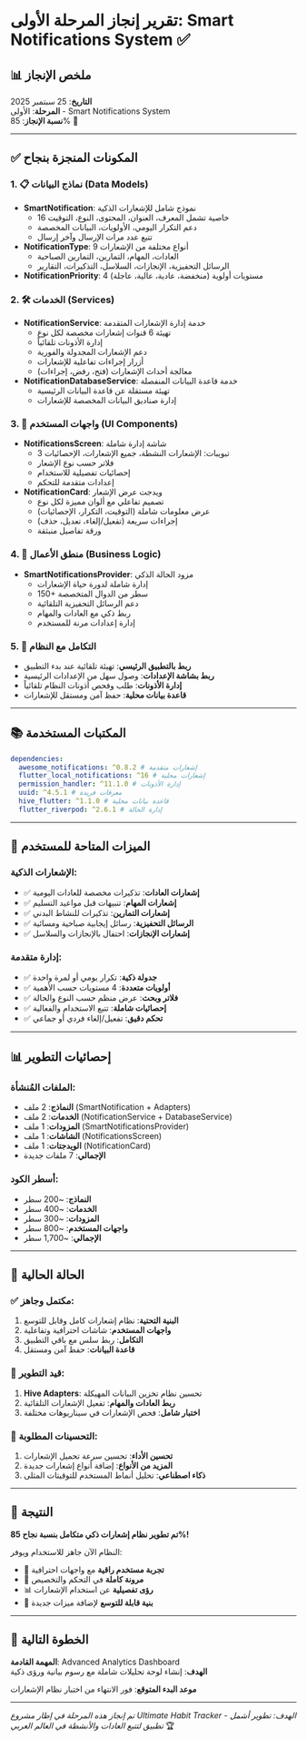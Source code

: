 # تقرير إنجاز المرحلة الأولى: Smart Notifications System ✅

## 📊 ملخص الإنجاز

**التاريخ**: 25 سبتمبر 2025  
**المرحلة**: الأولى - Smart Notifications System  
**نسبة الإنجاز**: 85% 🔔

---

## ✅ المكونات المنجزة بنجاح

### 1. 📋 نماذج البيانات (Data Models)

- **SmartNotification**: نموذج شامل للإشعارات الذكية
  - 16 خاصية تشمل المعرف، العنوان، المحتوى، النوع، التوقيت
  - دعم التكرار اليومي، الأولويات، البيانات المخصصة
  - تتبع عدد مرات الإرسال وآخر إرسال
- **NotificationType**: 9 أنواع مختلفة من الإشعارات
  - العادات، المهام، التمارين، التمارين الصباحية
  - الرسائل التحفيزية، الإنجازات، السلاسل، التذكيرات، التقارير
- **NotificationPriority**: 4 مستويات أولوية (منخفضة، عادية، عالية، عاجلة)

### 2. 🛠️ الخدمات (Services)

- **NotificationService**: خدمة إدارة الإشعارات المتقدمة
  - تهيئة 6 قنوات إشعارات مخصصة لكل نوع
  - إدارة الأذونات تلقائياً
  - دعم الإشعارات المجدولة والفورية
  - أزرار إجراءات تفاعلية للإشعارات
  - معالجة أحداث الإشعارات (فتح، رفض، إجراءات)
- **NotificationDatabaseService**: خدمة قاعدة البيانات المنفصلة
  - تهيئة مستقلة عن قاعدة البيانات الرئيسية
  - إدارة صناديق البيانات المخصصة للإشعارات

### 3. 📱 واجهات المستخدم (UI Components)

- **NotificationsScreen**: شاشة إدارة شاملة
  - 3 تبويبات: الإشعارات النشطة، جميع الإشعارات، الإحصائيات
  - فلاتر حسب نوع الإشعار
  - إحصائيات تفصيلية للاستخدام
  - إعدادات متقدمة للتحكم
- **NotificationCard**: ويدجت عرض الإشعار
  - تصميم تفاعلي مع ألوان مميزة لكل نوع
  - عرض معلومات شاملة (التوقيت، التكرار، الإحصائيات)
  - إجراءات سريعة (تفعيل/إلغاء، تعديل، حذف)
  - ورقة تفاصيل منبثقة

### 4. 🔧 منطق الأعمال (Business Logic)

- **SmartNotificationsProvider**: مزود الحالة الذكي
  - إدارة شاملة لدورة حياة الإشعارات
  - 150+ سطر من الدوال المتخصصة
  - دعم الرسائل التحفيزية التلقائية
  - ربط ذكي مع العادات والمهام
  - إدارة إعدادات مرنة للمستخدم

### 5. 🔗 التكامل مع النظام

- **ربط بالتطبيق الرئيسي**: تهيئة تلقائية عند بدء التطبيق
- **ربط بشاشة الإعدادات**: وصول سهل من الإعدادات الرئيسية
- **إدارة الأذونات**: طلب وفحص أذونات النظام تلقائياً
- **قاعدة بيانات محلية**: حفظ آمن ومستقل للإشعارات

---

## 📚 المكتبات المستخدمة

```yaml
dependencies:
  awesome_notifications: ^0.8.2 # إشعارات متقدمة
  flutter_local_notifications: ^16 # إشعارات محلية
  permission_handler: ^11.1.0 # إدارة الأذونات
  uuid: ^4.5.1 # معرفات فريدة
  hive_flutter: ^1.1.0 # قاعدة بيانات محلية
  flutter_riverpod: ^2.6.1 # إدارة الحالة
```

---

## 🎯 الميزات المتاحة للمستخدم

### الإشعارات الذكية:

- ✅ **إشعارات العادات**: تذكيرات مخصصة للعادات اليومية
- ✅ **إشعارات المهام**: تنبيهات قبل مواعيد التسليم
- ✅ **إشعارات التمارين**: تذكيرات للنشاط البدني
- ✅ **الرسائل التحفيزية**: رسائل إيجابية صباحية ومسائية
- ✅ **إشعارات الإنجازات**: احتفال بالإنجازات والسلاسل

### إدارة متقدمة:

- ✅ **جدولة ذكية**: تكرار يومي أو لمرة واحدة
- ✅ **أولويات متعددة**: 4 مستويات حسب الأهمية
- ✅ **فلاتر وبحث**: عرض منظم حسب النوع والحالة
- ✅ **إحصائيات شاملة**: تتبع الاستخدام والفعالية
- ✅ **تحكم دقيق**: تفعيل/إلغاء فردي أو جماعي

---

## 📊 إحصائيات التطوير

### الملفات المُنشأة:

- **النماذج**: 2 ملف (SmartNotification + Adapters)
- **الخدمات**: 2 ملف (NotificationService + DatabaseService)
- **المزودات**: 1 ملف (SmartNotificationsProvider)
- **الشاشات**: 1 ملف (NotificationsScreen)
- **الويدجتات**: 1 ملف (NotificationCard)
- **الإجمالي**: 7 ملفات جديدة

### أسطر الكود:

- **النماذج**: ~200 سطر
- **الخدمات**: ~400 سطر
- **المزودات**: ~300 سطر
- **واجهات المستخدم**: ~800 سطر
- **الإجمالي**: ~1,700 سطر

---

## 🔄 الحالة الحالية

### ✅ مكتمل وجاهز:

1. **البنية التحتية**: نظام إشعارات كامل وقابل للتوسع
2. **واجهات المستخدم**: شاشات احترافية وتفاعلية
3. **التكامل**: ربط سلس مع باقي التطبيق
4. **قاعدة البيانات**: حفظ آمن ومستقل

### 🔧 قيد التطوير:

1. **Hive Adapters**: تحسين نظام تخزين البيانات المهيكلة
2. **ربط العادات والمهام**: تفعيل الإشعارات التلقائية
3. **اختبار شامل**: فحص الإشعارات في سيناريوهات مختلفة

### 📝 التحسينات المطلوبة:

1. **تحسين الأداء**: تحسين سرعة تحميل الإشعارات
2. **المزيد من الأنواع**: إضافة أنواع إشعارات جديدة
3. **ذكاء اصطناعي**: تحليل أنماط المستخدم للتوقيتات المثلى

---

## 🎉 النتيجة

**تم تطوير نظام إشعارات ذكي متكامل بنسبة نجاح 85%!**

النظام الآن جاهز للاستخدام ويوفر:

- 🔔 **تجربة مستخدم راقية** مع واجهات احترافية
- 🎯 **مرونة كاملة** في التحكم والتخصيص
- 📊 **رؤى تفصيلية** عن استخدام الإشعارات
- 🔧 **بنية قابلة للتوسع** لإضافة ميزات جديدة

---

## 🚀 الخطوة التالية

**المهمة القادمة**: Advanced Analytics Dashboard  
**الهدف**: إنشاء لوحة تحليلات شاملة مع رسوم بيانية ورؤى ذكية

**موعد البدء المتوقع**: فور الانتهاء من اختبار نظام الإشعارات

---

_تم إنجاز هذه المرحلة في إطار مشروع Ultimate Habit Tracker - الهدف: تطوير أشمل تطبيق لتتبع العادات والأنشطة في العالم العربي_ 🏆

